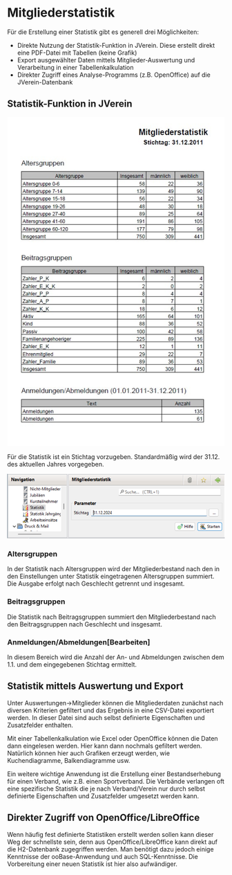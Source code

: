 # Mitgliederstatistik

Für die Erstellung einer Statistik gibt es generell drei Möglichkeiten:

* Direkte Nutzung der Statistik-Funktion in JVerein. Diese erstellt direkt eine PDF-Datei mit Tabellen (keine Grafik)
* Export ausgewählter Daten mittels Mitglieder-Auswertung und Verarbeitung in einer Tabellenkalkulation
* Direkter Zugriff eines Analyse-Programms (z.B. OpenOffice) auf die JVerein-Datenbank

## Statistik-Funktion in JVerein

![](img/StatistikBeispiel.jpg)

Für die Statistik ist ein Stichtag vorzugeben. Standardmäßig wird der 31.12. des aktuellen Jahres vorgegeben.

![](img/MitgliederStatistikView.png)

### Altersgruppen

In der Statistik nach Altersgruppen wird der Mitgliederbestand nach den in den Einstellungen unter Statistik eingetragenen Altersgruppen summiert. Die Ausgabe erfolgt nach Geschlecht getrennt und insgesamt.

### Beitragsgruppen

Die Statistik nach Beitragsgruppen summiert den Mitgliederbestand nach den Beitragsgruppen nach Geschlecht und insgesamt.

### Anmeldungen/Abmeldungen\[Bearbeiten]

In diesem Bereich wird die Anzahl der An- und Abmeldungen zwischen dem 1.1. und dem eingegebenen Stichtag ermittelt.

## Statistik mittels Auswertung und Export

Unter Auswertungen->Mitglieder können die Mitgliederdaten zunächst nach diversen Kriterien gefiltert und das Ergebnis in eine CSV-Datei exportiert werden. In dieser Datei sind auch selbst definierte Eigenschaften und Zusatzfelder enthalten.

Mit einer Tabellenkalkulation wie Excel oder OpenOffice können die Daten dann eingelesen werden. Hier kann dann nochmals gefiltert werden. Natürlich können hier auch Grafiken erzeugt werden, wie Kuchendiagramme, Balkendiagramme usw.

Ein weitere wichtige Anwendung ist die Erstellung einer Bestandserhebung für einen Verband, wie z.B. einen Sportverband. Die Verbände verlangen oft eine spezifische Statistik die je nach Verband/Verein nur durch selbst definierte Eigenschaften und Zusatzfelder umgesetzt werden kann.

## Direkter Zugriff von OpenOffice/LibreOffice

Wenn häufig fest definierte Statistiken erstellt werden sollen kann dieser Weg der schnellste sein, denn aus OpenOffice/LibreOffice kann direkt auf die H2-Datenbank zugegriffen werden. Man benötigt dazu jedoch einige Kenntnisse der ooBase-Anwendung und auch SQL-Kenntnisse. Die Vorbereitung einer neuen Statistik ist hier also aufwändiger.
